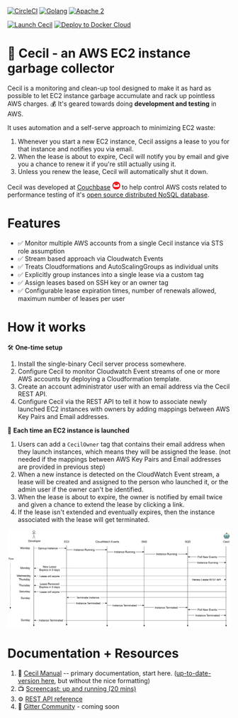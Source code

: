 [![CircleCI](https://circleci.com/gh/tleyden/cecil.svg?style=svg&circle-token=95a33d3c7729a0423eb4acdf306a8ebf398647d3)](https://circleci.com/gh/tleyden/cecil) [![Golang](https://img.shields.io/badge/Go-1.8-brightgreen.svg)](https://golang.org/) [![Apache 2](https://img.shields.io/badge/license-Apache%202-blue.svg )](https://www.apache.org/licenses/LICENSE-2.0) 

[![Launch Cecil](https://s3.amazonaws.com/cloudformation-examples/cloudformation-launch-stack.png)](https://console.aws.amazon.com/cloudformation/home?region=us-east-1#/stacks/new?stackName=CecilRootStack&templateURL=http://tleyden-misc.s3.amazonaws.com/cecil/cecil-root.template) [![Deploy to Docker Cloud](https://files.cloud.docker.com/images/deploy-to-dockercloud.svg)](https://cloud.docker.com/stack/deploy/?repo=https://github.com/tleyden/cecil) 


# 🤖 Cecil - an AWS EC2 instance garbage collector

Cecil is a monitoring and clean-up tool designed to make it as hard as possible to let EC2 instance garbage accumulate and rack up pointless AWS charges. 💰 It's geared towards doing **development and testing** in AWS.

It uses automation and a self-serve approach to minimizing EC2 waste:

1. Whenever you start a new EC2 instance, Cecil assigns a lease to you for that instance and notifies you via email.
1. When the lease is about to expire, Cecil will notify you by email and give you a chance to renew it if you're still actually using it.
1. Unless you renew the lease, Cecil will automatically shut it down.

Cecil was developed at [Couchbase](http://www.couchbase.com) [![Couchbase](docs/images/couchbase.png)](http://www.couchbase.com) to help control AWS costs related to performance testing of it's [open source distributed NoSQL database](https://developer.couchbase.com/documentation/server/current/architecture/architecture-intro.html).


# Features

* ✅ Monitor multiple AWS accounts from a single Cecil instance via STS role assumption
* ✅ Stream based approach via Cloudwatch Events
* ✅ Treats Cloudformations and AutoScalingGroups as individual units
* ✅ Explicitly group instances into a single lease via a custom tag
* ✅ Assign leases based on SSH key or an owner tag
* ✅ Configurable lease expiration times, number of renewals allowed, maximum number of leases per user

# How it works

🛠 **One-time setup**

1. Install the single-binary Cecil server process somewhere. 
1. Configure Cecil to monitor Cloudwatch Event streams of one or more AWS accounts by deploying a Cloudformation template.
1. Create an account administrator user with an email address via the Cecil REST API.
1. Configure Cecil via the REST API to tell it how to associate newly launched EC2 instances with owners by adding mappings between AWS Key Pairs and Email addresses.

🚀 **Each time an EC2 instance is launched**

1. Users can add a `CecilOwner` tag that contains their email address when they launch instances, which means they will be assigned the lease.  (not needed if the mappings between AWS Key Pairs and Email addresses are provided in previous step)
1. When a new instance is detected on the CloudWatch Event stream, a lease will be created and assigned to the person who launched it, or the admin user if the owner can't be identified.
1. When the lease is about to expire, the owner is notified by email twice and given a chance to extend the lease by clicking a link.
1. If the lease isn't extended and eventually expires, then the instance associated with the lease will get terminated.

![](docs/architecture-flowcharts/interaction-diagram.png)

# Documentation + Resources

1. 📓 [Cecil Manual](http://tleyden-misc.s3.amazonaws.com/cecil/index.html) -- primary documentation, start here.  ([up-to-date-version here](docs/index.asciidoc), but without the nice formatting)
1. 📺 [Screencast: up and running (20 mins)](http://tleyden-misc.s3.amazonaws.com/cecil/CecilScreencastHD.mp4)
1. ⚙ [REST API reference](http://petstore.swagger.io/?url=https://gist.githubusercontent.com/tleyden/274e0605cb530deaf0c2c97f55644b00/raw/bdff0dccefee214f3ba588b0d49f8c70b52e9ada/cecil-api.yaml)
1. 📰 [Gitter Community](https://gitter.im/tleyden/cecil) - coming soon






